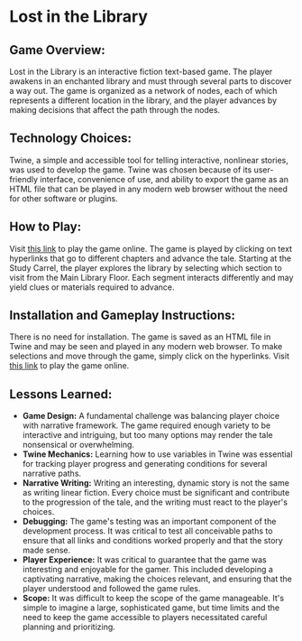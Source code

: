 # Lost in the Library

## Game Overview:
Lost in the Library is an interactive fiction text-based game. The player awakens in an enchanted library and must through several parts to discover a way out. The game is organized as a network of nodes, each of which represents a different location in the library, and the player advances by making decisions that affect the path through the nodes.

## Technology Choices:
Twine, a simple and accessible tool for telling interactive, nonlinear stories, was used to develop the game. Twine was chosen because of its user-friendly interface, convenience of use, and ability to export the game as an HTML file that can be played in any modern web browser without the need for other software or plugins.

## How to Play:
Visit [this link](https://google.com) to play the game online.
The game is played by clicking on text hyperlinks that go to different chapters and advance the tale. Starting at the Study Carrel, the player explores the library by selecting which section to visit from the Main Library Floor. Each segment interacts differently and may yield clues or materials required to advance.

## Installation and Gameplay Instructions:
There is no need for installation. The game is saved as an HTML file in Twine and may be seen and played in any modern web browser. To make selections and move through the game, simply click on the hyperlinks. Visit [this link](https://google.com) to play the game online.

## Lessons Learned:
 - **Game Design:** A fundamental challenge was balancing player choice with narrative framework. The game required enough variety to be interactive and intriguing, but too many options may render the tale nonsensical or overwhelming.
 - **Twine Mechanics:** Learning how to use variables in Twine was essential for tracking player progress and generating conditions for several narrative paths.
 - **Narrative Writing:** Writing an interesting, dynamic story is not the same as writing linear fiction. Every choice must be significant and contribute to the progression of the tale, and the writing must react to the player's choices.
 - **Debugging:** The game's testing was an important component of the development process. It was critical to test all conceivable paths to ensure that all links and conditions worked properly and that the story made sense.
 - **Player Experience:** It was critical to guarantee that the game was interesting and enjoyable for the gamer. This included developing a captivating narrative, making the choices relevant, and ensuring that the player understood and followed the game rules.
 - **Scope:** It was difficult to keep the scope of the game manageable. It's simple to imagine a large, sophisticated game, but time limits and the need to keep the game accessible to players necessitated careful planning and prioritizing.
